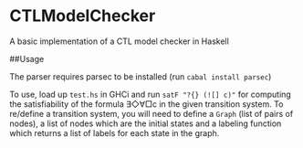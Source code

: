 # CTLModelChecker
A basic implementation of a CTL model checker in Haskell

##Usage

The parser requires parsec to be installed (run `cabal install parsec`)

To use, load up `test.hs` in GHCi and run `satF "?{} (![] c)"` for computing the satisfiability of the formula ∃◇∀□c in the given transition system. To re/define a transition system, you will need to define a `Graph` (list of pairs of nodes), a list of nodes which are the initial states and a labeling function which returns a list of labels for each state in the graph.
